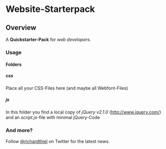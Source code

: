 # Website-Starterpack

## Overview

A **Quickstarter-Pack** for *web developers*.

### Usage

#### Folders

##### css

Place all your CSS-Files here (and maybe all Webfont-Files)

##### js

In this folder you find a local copy of *jQuery v2.1.0* (<http://www.jquery.com/>) and an *script.js*-file with minimal jQuery-Code

### And more?

Follow [@richardthiel](http://twitter.com/richardthiel) on Twitter for the latest news.
